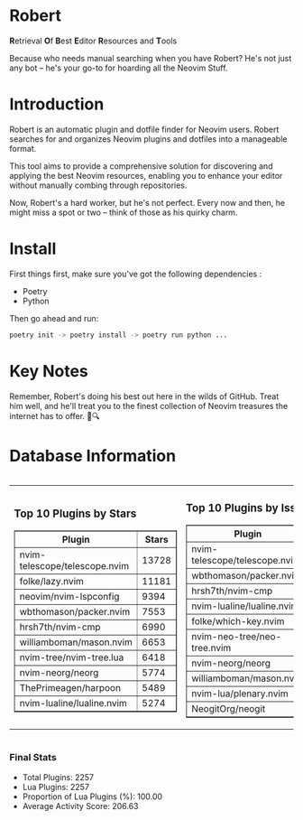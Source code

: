 # Robert

**R**etrieval
**O**f
**B**est
**E**ditor
**R**esources and
**T**ools

Because who needs manual searching when you have Robert?
He's not just any bot – he's your go-to for hoarding all the Neovim Stuff.

# Introduction
Robert is an automatic plugin and dotfile finder for Neovim users. Robert searches for and organizes Neovim plugins and dotfiles into a manageable format.

This tool aims to provide a comprehensive solution for discovering and applying the best Neovim resources, enabling you to enhance your editor without manually combing through repositories.

Now, Robert's a hard worker, but he's not perfect. Every now and then, he might miss a spot or two – think of those as his quirky charm. 

# Install
 First things first, make sure you've got the following dependencies :
  - Poetry 
  - Python 

Then go ahead and run:

```bash
poetry init -> poetry install -> poetry run python ...
```
# Key Notes

Remember, Robert's doing his best out here in the wilds of GitHub. Treat him well, and he'll treat you to the finest collection of Neovim treasures the internet has to offer. 🎩🔍


# Database Information

<div style='display:flex;flex-direction:row;justify-content:space-between;'><table><tr><td><h3>Top 10 Plugins by Stars</h3><table border="1"><tr><th>Plugin</th><th>Stars</th></tr><tr><td>nvim-telescope/telescope.nvim</td><td>13728</td></tr><tr><td>folke/lazy.nvim</td><td>11181</td></tr><tr><td>neovim/nvim-lspconfig</td><td>9394</td></tr><tr><td>wbthomason/packer.nvim</td><td>7553</td></tr><tr><td>hrsh7th/nvim-cmp</td><td>6990</td></tr><tr><td>williamboman/mason.nvim</td><td>6653</td></tr><tr><td>nvim-tree/nvim-tree.lua</td><td>6418</td></tr><tr><td>nvim-neorg/neorg</td><td>5774</td></tr><tr><td>ThePrimeagen/harpoon</td><td>5489</td></tr><tr><td>nvim-lualine/lualine.nvim</td><td>5274</td></tr></table></td><td><h3>Top 10 Plugins by Issues</h3><table border="1"><tr><th>Plugin</th><th>Issues</th></tr><tr><td>nvim-telescope/telescope.nvim</td><td>322</td></tr><tr><td>wbthomason/packer.nvim</td><td>306</td></tr><tr><td>hrsh7th/nvim-cmp</td><td>211</td></tr><tr><td>nvim-lualine/lualine.nvim</td><td>189</td></tr><tr><td>folke/which-key.nvim</td><td>185</td></tr><tr><td>nvim-neo-tree/neo-tree.nvim</td><td>166</td></tr><tr><td>nvim-neorg/neorg</td><td>154</td></tr><tr><td>williamboman/mason.nvim</td><td>148</td></tr><tr><td>nvim-lua/plenary.nvim</td><td>118</td></tr><tr><td>NeogitOrg/neogit</td><td>105</td></tr></table></td><td><h3>Top 10 Plugins by Forks</h3><table border="1"><tr><th>Plugin</th><th>Forks</th></tr><tr><td>neovim/nvim-lspconfig</td><td>1992</td></tr><tr><td>nvim-telescope/telescope.nvim</td><td>762</td></tr><tr><td>nvim-tree/nvim-tree.lua</td><td>593</td></tr><tr><td>nvim-lualine/lualine.nvim</td><td>443</td></tr><tr><td>hrsh7th/nvim-cmp</td><td>341</td></tr><tr><td>folke/tokyonight.nvim</td><td>333</td></tr><tr><td>ThePrimeagen/harpoon</td><td>326</td></tr><tr><td>jackMort/ChatGPT.nvim</td><td>286</td></tr><tr><td>nvimdev/lspsaga.nvim</td><td>277</td></tr><tr><td>folke/lazy.nvim</td><td>264</td></tr></table></td></tr></table></div>

### Final Stats
- Total Plugins: 2257
- Lua Plugins: 2257
- Proportion of Lua Plugins (%): 100.00
- Average Activity Score: 206.63
